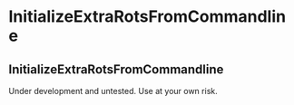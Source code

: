 # InitializeExtraRotsFromCommandline
## InitializeExtraRotsFromCommandline

Under development and untested. Use at your own risk.

